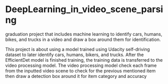 # DeepLearning_in_video_scene_parsing
 graduation project that includes machine learning to identify cars, humans, bikes, and trucks in a video and draw a box around them for identification.

This project is about using a model trained using Udacity self-driving dataset to later identify cars, humans, bikers, and trucks.
After the EfficientDet model is finished training, the training data is transferred to the video processing model.
The video processing model check each frame from the inputted video scene to check for the previous mentioned item then draw a detection box around it for item category and accuracy 

